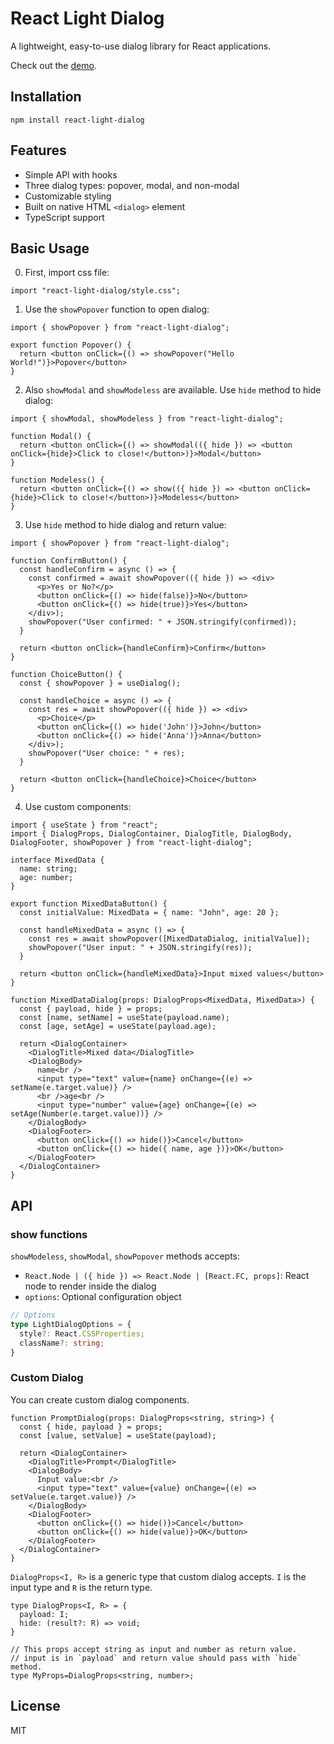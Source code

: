 # React Light Dialog

A lightweight, easy-to-use dialog library for React applications.

Check out the [demo](https://mohhh-ok.github.io/react-light-dialog/).

## Installation

```
npm install react-light-dialog
```

## Features

- Simple API with hooks
- Three dialog types: popover, modal, and non-modal
- Customizable styling
- Built on native HTML `<dialog>` element
- TypeScript support

## Basic Usage

0. First, import css file:
  
```tsx
import "react-light-dialog/style.css";
```

1. Use the `showPopover` function to open dialog:

```tsx
import { showPopover } from "react-light-dialog";

export function Popover() {
  return <button onClick={() => showPopover("Hello World!")}>Popover</button>
}
```

2. Also `showModal` and `showModeless` are available. Use `hide` method to hide dialog:

```tsx
import { showModal, showModeless } from "react-light-dialog";

function Modal() {
  return <button onClick={() => showModal(({ hide }) => <button onClick={hide}>Click to close!</button>)}>Modal</button>
}

function Modeless() {
  return <button onClick={() => show(({ hide }) => <button onClick={hide}>Click to close!</button>)}>Modeless</button>
}
```

3. Use `hide` method to hide dialog and return value:

```tsx
import { showPopover } from "react-light-dialog";

function ConfirmButton() {
  const handleConfirm = async () => {
    const confirmed = await showPopover(({ hide }) => <div>
      <p>Yes or No?</p>
      <button onClick={() => hide(false)}>No</button>
      <button onClick={() => hide(true)}>Yes</button>
    </div>);
    showPopover("User confirmed: " + JSON.stringify(confirmed));
  }

  return <button onClick={handleConfirm}>Confirm</button>
}

function ChoiceButton() {
  const { showPopover } = useDialog();

  const handleChoice = async () => {
    const res = await showPopover(({ hide }) => <div>
      <p>Choice</p>
      <button onClick={() => hide('John')}>John</button>
      <button onClick={() => hide('Anna')}>Anna</button>
    </div>);
    showPopover("User choice: " + res);
  }
  
  return <button onClick={handleChoice}>Choice</button>
}
```

4. Use custom components:

```tsx
import { useState } from "react";
import { DialogProps, DialogContainer, DialogTitle, DialogBody, DialogFooter, showPopover } from "react-light-dialog";

interface MixedData {
  name: string;
  age: number;
}

export function MixedDataButton() {
  const initialValue: MixedData = { name: "John", age: 20 };

  const handleMixedData = async () => {
    const res = await showPopover([MixedDataDialog, initialValue]);
    showPopover("User input: " + JSON.stringify(res));
  }

  return <button onClick={handleMixedData}>Input mixed values</button>
}

function MixedDataDialog(props: DialogProps<MixedData, MixedData>) {
  const { payload, hide } = props;
  const [name, setName] = useState(payload.name);
  const [age, setAge] = useState(payload.age);

  return <DialogContainer>
    <DialogTitle>Mixed data</DialogTitle>
    <DialogBody>
      name<br />
      <input type="text" value={name} onChange={(e) => setName(e.target.value)} />
      <br />age<br />
      <input type="number" value={age} onChange={(e) => setAge(Number(e.target.value))} />
    </DialogBody>
    <DialogFooter>
      <button onClick={() => hide()}>Cancel</button>
      <button onClick={() => hide({ name, age })}>OK</button>
    </DialogFooter>
  </DialogContainer>
}
```

## API

### show functions

`showModeless`, `showModal`, `showPopover` methods accepts:
- `React.Node | ({ hide }) => React.Node | [React.FC, props]`: React node to render inside the dialog
- `options`: Optional configuration object


```typescript
// Options
type LightDialogOptions = {
  style?: React.CSSProperties;
  className?: string;
}
```

### Custom Dialog

You can create custom dialog components.

```tsx
function PromptDialog(props: DialogProps<string, string>) {
  const { hide, payload } = props;
  const [value, setValue] = useState(payload);

  return <DialogContainer>
    <DialogTitle>Prompt</DialogTitle>
    <DialogBody>
      Input value:<br />
      <input type="text" value={value} onChange={(e) => setValue(e.target.value)} />
    </DialogBody>
    <DialogFooter>
      <button onClick={() => hide()}>Cancel</button>
      <button onClick={() => hide(value)}>OK</button>
    </DialogFooter>
  </DialogContainer>
}
```

`DialogProps<I, R>` is a generic type that custom dialog accepts. `I` is the input type and `R` is the return type.

```tsx
type DialogProps<I, R> = {
  payload: I;
  hide: (result?: R) => void;
}

// This props accept string as input and number as return value.
// input is in `payload` and return value should pass with `hide` method.
type MyProps=DialogProps<string, number>;
```

## License

MIT